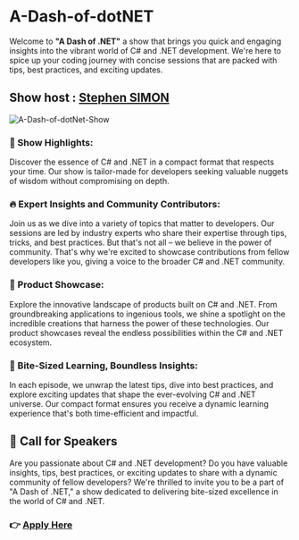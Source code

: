 # A-Dash-of-dotNET

Welcome to **"A Dash of .NET"** a show that brings you quick and engaging insights into the vibrant world of C# and .NET development. We're here to spice up your coding journey with concise sessions that are packed with tips, best practices, and exciting updates.

## Show host : [Stephen SIMON](https://twitter.com/codewithsimon)

![A-Dash-of-dotNet-Show](https://github.com/codewithsimon/A-Dash-of-dotNET/assets/68376360/ea21f6f9-1517-462d-ae23-283889205d29)


### 🚀 Show Highlights:

Discover the essence of C# and .NET in a compact format that respects your time. Our show is tailor-made for developers seeking valuable nuggets of wisdom without compromising on depth.

### 🔥 Expert Insights and Community Contributors:

Join us as we dive into a variety of topics that matter to developers. Our sessions are led by industry experts who share their expertise through tips, tricks, and best practices. But that's not all – we believe in the power of community. That's why we're excited to showcase contributions from fellow developers like you, giving a voice to the broader C# and .NET community.

### 🌟 Product Showcase:

Explore the innovative landscape of products built on C# and .NET. From groundbreaking applications to ingenious tools, we shine a spotlight on the incredible creations that harness the power of these technologies. Our product showcases reveal the endless possibilities within the C# and .NET ecosystem.

### 🎯 Bite-Sized Learning, Boundless Insights:

In each episode, we unwrap the latest tips, dive into best practices, and explore exciting updates that shape the ever-evolving C# and .NET universe. Our compact format ensures you receive a dynamic learning experience that's both time-efficient and impactful.

## 📢 Call for Speakers

Are you passionate about C# and .NET development? Do you have valuable insights, tips, best practices, or exciting updates to share with a dynamic community of fellow developers? We're thrilled to invite you to be a part of "A Dash of .NET," a show dedicated to delivering bite-sized excellence in the world of C# and .NET.

### 👉 [Apply Here](https://sessionize.com/a-dash-of-dotnet/)

